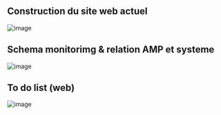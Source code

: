 ## Construction du site web actuel

![image](https://github.com/user-attachments/assets/39a81782-5b44-4362-bf76-9f94a6ffd960)


## Schema monitorimg & relation AMP et systeme

![image](https://github.com/user-attachments/assets/30589299-a20f-47a6-a241-ccd557e49b10)

## To do list (web)

![image](https://github.com/user-attachments/assets/e89944ca-a136-46db-99ee-7b0ce0409aa6)
